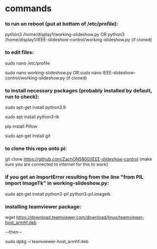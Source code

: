 # commands

### to run on reboot (put at bottom of /etc/profile):

python3 /home/display1/working-slideshow.py OR python3 /home/display1/IEEE-slideshow-control/working-slideshow.py (if cloned)

### to edit files:

sudo nano /etc/profile

sudo nano working-slideshow.py OR sudo nano IEEE-slideshow-control/working-slideshow.py (if cloned)

### to install necessary packages (probably installed by default, run to check):

sudo apt-get install python3.9

sudo apt install python3-tk

pip install Pillow

sudo apt-get install git

### to clone this repo onto pi:

git clone https://github.com/ZachON5800/IEEE-slideshow-control (make sure you are connected to internet for this to work)

### if you get an ImportError resulting from the line "from PIL import ImageTk" in working-slideshow.py:

sudo apt-get install python3-pil python3-pil.imagetk

### installing teamviewer package:
wget https://download.teamviewer.com/download/linux/teamviewer-host_armhf.deb

--then--

sudo dpkg -i teamviewer-host_armhf.deb
